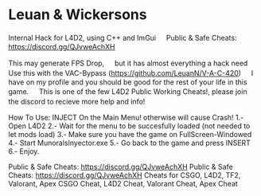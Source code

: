 # Leuan & Wickersons
Internal Hack for L4D2, using C++ and ImGui ㅤ
Public & Safe Cheats: https://discord.gg/QJvweAchXH

This may generate FPS Drop, ㅤ
but it has almost everything a hack needㅤ
Use this with the VAC-Bypass (https://github.com/LeuanN/V-A-C-420) ㅤ
I have on my profile and you should be good for the rest of your life in this game. ㅤ
This is one of the few L4D2 Public Working Cheats!, please join the discord to recieve more help and info! ㅤ

How To Use:
INJECT On the Main Menu! otherwise will cause Crash!
1.- Open L4D2
2.- Wait for the menu to be succesfully loaded (not needed to let mods load)
3.- Make sure you have the game on FullScreen-Windowed
4.- Start MunoralsInyector.exe
5.- Go back to the game and press INSERT
6.- Enjoy.

Public & Safe Cheats: https://discord.gg/QJvweAchXH
Public & Safe Cheats: https://discord.gg/QJvweAchXH
Cheats for CSGO, L4D2, TF2, Valorant, Apex
CSGO Cheat, L4D2 Cheat, Valorant Cheat, Apex Cheat
